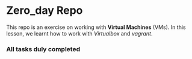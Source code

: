 # Zero_day Repo

This repo is an exercise on working with **Virtual Machines** (VMs).
In this lesson, we learnt how to work with *Virtualbox* and *vagrant*.

### All tasks duly completed